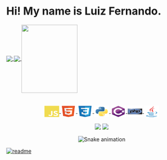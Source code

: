 <h1> Hi! My name is Luiz Fernando. </h1>

<div>
  <a href="https://github.com/LuizFernandoAlmeidaLrv">
  <img height="180em"   align="center" src="https://github-readme-stats.vercel.app/api?username=LuizFernandoAlmeidaLrv&show_icons=true&theme=react&include_all_commits=true&count_private=true"/>
  <img height="180em"  align="center" src="https://github-readme-stats.vercel.app/api/top-langs/?username=LuizFernandoAlmeidaLrv&layout=compact&langs_count=7&theme=react" />

  <img align="center" width="148" height="180" src="https://media1.tenor.com/images/68e8337fb4eb7e40645d832c64762a8b/tenor.gif?itemid=19443613">
</div>
 <br>
<div  align="center"> 
  <div style="display: inline_block"><br>
  <img align="center" alt="Rafa-Js" height="30" width="40" src="https://raw.githubusercontent.com/devicons/devicon/master/icons/javascript/javascript-plain.svg">
  <img align="center" alt="HTML" height="30" width="40" src="https://raw.githubusercontent.com/devicons/devicon/master/icons/html5/html5-original.svg">
  <img align="center" alt="CSS" height="30" width="40" src="https://raw.githubusercontent.com/devicons/devicon/master/icons/css3/css3-original.svg">
  <img align="center" alt="Python" height="30" width="40" src="https://raw.githubusercontent.com/devicons/devicon/master/icons/python/python-original.svg">
  <img align="center" alt="Csharp" height="30" width="40" src="https://raw.githubusercontent.com/devicons/devicon/master/icons/csharp/csharp-original.svg">
  <img align="center" alt="PHP" height="30" width="40" src="https://raw.githubusercontent.com/devicons/devicon/master/icons/php/php-original.svg">
  <img align="center" alt="java" height="30" width="40" src="https://raw.githubusercontent.com/devicons/devicon/master/icons/java/java-original.svg">
 
    
</div>
  <br><a href="https://www.instagram.com/almeida.luizfernando/" target="_blank"><img src="https://img.shields.io/badge/-Instagram-%23E4405F?style=for-the-badge&logo=instagram&logoColor=white" target="_blank"></a>
  <a href="https://www.linkedin.com/in/luiz-fernando-almeidalrv/" target="_blank"><img src="https://img.shields.io/badge/-LinkedIn-%230077B5?style=for-the-badge&logo=linkedin&logoColor=white" target="_blank"></a> 
 
  ![Snake animation](https://github.com/LuizFernandoAlmeidaLrv/LuizFernandoAlmeidaLrv/blob/output/github-contribution-grid-snake.svg)
 
</div>
 
[![readme](https://github-readme-stats.vercel.app/api/pin/?username=LuizFernandoAlmeidaLrv&repo=LuizFernandoAlmeidaLrv&theme=react)](https://github.com/LuizFernandoAlmeidaLrv/LuizFernandoAlmeidaLrv)

